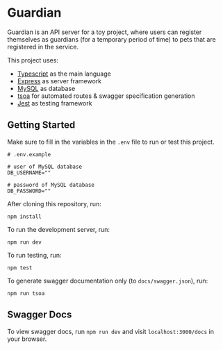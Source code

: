 # Guardian

Guardian is an API server for a toy project, where users can register themselves as guardians (for a temporary period of time) to pets that are registered in the service.

This project uses:

- [Typescript](https://github.com/microsoft/TypeScript) as the main language
- [Express](https://github.com/expressjs/express) as server framework
- [MySQL](https://www.mysql.com/) as database
- [tsoa](https://github.com/lukeautry/tsoa) for automated routes & swagger specification generation
- [Jest](https://jestjs.io/) as testing framework

## Getting Started

Make sure to fill in the variables in the `.env` file to run or test this project.

```
# .env.example

# user of MySQL database
DB_USERNAME=""

# password of MySQL database
DB_PASSWORD=""
```

After cloning this repository, run:

`npm install`

To run the development server, run:

`npm run dev`

To run testing, run:

`npm test`

To generate swagger documentation only (to `docs/swagger.json`), run:

`npm run tsoa`

## Swagger Docs

To view swagger docs, run `npm run dev` and visit `localhost:3000/docs` in your browser.
